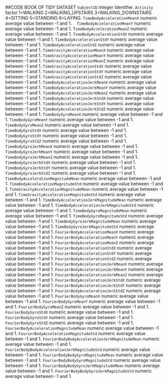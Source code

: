 ##CODE BOOK OF TIDY DATASET
`SubjectID`	integer	Identifier.
`Activity`	factor	1=WALKING 2=WALKING_UPSTAIRS 3=WALKING_DOWNSTAIRS 4=SITTING 5=STANDING 6=LAYING.
`TimeBodyAccelerationMeanX`	numeric	average value between  -1 and 1.
   `TimeBodyAccelerationMeanY`	numeric	average value between  -1 and 1.
`TimeBodyAccelerationMeanZ`	numeric	average value between  -1 and 1.
`TimeBodyAccelerationStdX`	numeric	average value between  -1 and 1.
`TimeBodyAccelerationStdY`	numeric	average value between  -1 and 1.
`TimeBodyAccelerationStdZ`	numeric	average value between  -1 and 1.
`TimeGravityAccelerationMeanX`	numeric	average value between  -1 and 1.
`TimeGravityAccelerationMeanY`	numeric	average value between  -1 and 1.
`TimeGravityAccelerationMeanZ`	numeric	average value between  -1 and 1.
`TimeGravityAccelerationStdX`	numeric	average value between  -1 and 1.
`TimeGravityAccelerationStdY`	numeric	average value between  -1 and 1.
`TimeGravityAccelerationStdZ`	numeric	average value between  -1 and 1.
`TimeBodyAccelerationJerkMeanX`	numeric	average value between  -1 and 1.
`TimeBodyAccelerationJerkMeanY`	numeric	average value between  -1 and 1.
`TimeBodyAccelerationJerkMeanZ`	numeric	average value between  -1 and 1.
`TimeBodyAccelerationJerkStdX`	numeric	average value between  -1 and 1.
`TimeBodyAccelerationJerkStdY`	numeric	average value between  -1 and 1.
`TimeBodyAccelerationJerkStdZ`	numeric	average value between  -1 and 1.
`TimeBodyGyroMeanX`	numeric	average value between  -1 and 1.
`TimeBodyGyroMeanY`	numeric	average value between  -1 and 1.
`TimeBodyGyroMeanZ`	numeric	average value between  -1 and 1.
`TimeBodyGyroStdX`	numeric	average value between  -1 and 1.
`TimeBodyGyroStdY`	numeric	average value between  -1 and 1.
`TimeBodyGyroStdZ`	numeric	average value between  -1 and 1.
`TimeBodyGyroJerkMeanX`	numeric	average value between  -1 and 1.
`TimeBodyGyroJerkMeanY`	numeric	average value between  -1 and 1.
`TimeBodyGyroJerkMeanZ`	numeric	average value between  -1 and 1.
`TimeBodyGyroJerkStdX`	numeric	average value between  -1 and 1.
`TimeBodyGyroJerkStdY`	numeric	average value between  -1 and 1.
`TimeBodyGyroJerkStdZ`	numeric	average value between  -1 and 1.
`TimeBodyAccelerationMagnitudeMean`	numeric	average value between  -1 and 1.
`TimeBodyAccelerationMagnitudeStd`	numeric	average value between  -1 and 1.
`TimeGravityAccelerationMagnitudeMean`	numeric	average value between  -1 and 1.
`TimeGravityAccelerationMagnitudeStd`	numeric	average value between  -1 and 1.
`TimeBodyAccelerationJerkMagnitudeMean`	numeric	average value between  -1 and 1.
`TimeBodyAccelerationJerkMagnitudeStd`	numeric	average value between  -1 and 1.
`TimeBodyGyroMagnitudeMean`	numeric	average value between  -1 and 1.
`TimeBodyGyroMagnitudeStd`	numeric	average value between  -1 and 1.
`TimeBodyGyroJerkMagnitudeMean`	numeric	average value between  -1 and 1.
`TimeBodyGyroJerkMagnitudeStd`	numeric	average value between  -1 and 1.
`FourierBodyAccelerationMeanX`	numeric	average value between  -1 and 1.
`FourierBodyAccelerationMeanY`	numeric	average value between  -1 and 1.
`FourierBodyAccelerationMeanZ`	numeric	average value between  -1 and 1.
`FourierBodyAccelerationStdX`	numeric	average value between  -1 and 1.
`FourierBodyAccelerationStdY`	numeric	average value between  -1 and 1.
`FourierBodyAccelerationStdZ`	numeric	average value between  -1 and 1.
`FourierBodyAccelerationJerkMeanX`	numeric	average value between  -1 and 1.
`FourierBodyAccelerationJerkMeanY`	numeric	average value between  -1 and 1.
`FourierBodyAccelerationJerkMeanZ`	numeric	average value between  -1 and 1.
`FourierBodyAccelerationJerkStdX`	numeric	average value between  -1 and 1.
`FourierBodyAccelerationJerkStdY`	numeric	average value between  -1 and 1.
`FourierBodyAccelerationJerkStdZ`	numeric	average value between  -1 and 1.
`FourierBodyGyroMeanX`	numeric	average value between  -1 and 1.
`FourierBodyGyroMeanY`	numeric	average value between  -1 and 1.
`FourierBodyGyroMeanZ`	numeric	average value between  -1 and 1.
`FourierBodyGyroStdX`	numeric	average value between  -1 and 1.
`FourierBodyGyroStdY`	numeric	average value between  -1 and 1.
`FourierBodyGyroStdZ`	numeric	average value between  -1 and 1.
`FourierBodyAccelerationMagnitudeMean`	numeric	average value between  -1 and 1.
`FourierBodyAccelerationMagnitudeStd`	numeric	average value between  -1 and 1.
`FourierBodyBodyAccelerationJerkMagnitudeMean`	numeric	average value between  -1 and 1.
`FourierBodyBodyAccelerationJerkMagnitudeStd`	numeric	average value between  -1 and 1.
`FourierBodyBodyGyroMagnitudeMean`	numeric	average value between  -1 and 1.
`FourierBodyBodyGyroMagnitudeStd`	numeric	average value between  -1 and 1.
`FourierBodyBodyGyroJerkMagnitudeMean`	numeric	average value between  -1 and 1.
`FourierBodyBodyGyroJerkMagnitudeStd`	numeric	average value between  -1 and 1.

